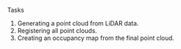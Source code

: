 Tasks
1) Generating a point cloud from LiDAR data.
2) Registering all point clouds.
3) Creating an occupancy map from the final point cloud.
